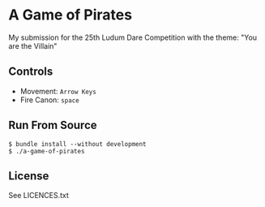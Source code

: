 # A Game of Pirates #

My submission for the 25th Ludum Dare Competition with the theme: "You
are the Villain"

## Controls ##

* Movement: `Arrow Keys`
* Fire Canon: `space` 

## Run From Source ##

    $ bundle install --without development
    $ ./a-game-of-pirates
## License ##

See LICENCES.txt


